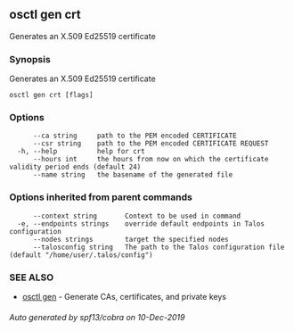 <!-- markdownlint-disable -->
## osctl gen crt

Generates an X.509 Ed25519 certificate

### Synopsis

Generates an X.509 Ed25519 certificate

```
osctl gen crt [flags]
```

### Options

```
      --ca string     path to the PEM encoded CERTIFICATE
      --csr string    path to the PEM encoded CERTIFICATE REQUEST
  -h, --help          help for crt
      --hours int     the hours from now on which the certificate validity period ends (default 24)
      --name string   the basename of the generated file
```

### Options inherited from parent commands

```
      --context string       Context to be used in command
  -e, --endpoints strings    override default endpoints in Talos configuration
      --nodes strings        target the specified nodes
      --talosconfig string   The path to the Talos configuration file (default "/home/user/.talos/config")
```

### SEE ALSO

* [osctl gen](osctl_gen.md)	 - Generate CAs, certificates, and private keys

###### Auto generated by spf13/cobra on 10-Dec-2019
